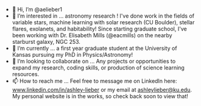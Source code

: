- 👋 Hi, I’m @aelieber1
- 👀 I’m interested in ... astronomy research ! I've done work in the fields of variable stars, machine learning with solar research (CU Boulder), stellar flares, exolanets, and habitability! Since starting graduate school, I've been working with Dr. Elisabeth Mills (@eacmills) on the nearby starburst galaxy, NGC 253. 
- 🌱 I’m currently ... a first year graduate student at the University of Kansas pursuing my PhD in Physics/Astronomy!
- 💞️ I’m looking to collaborate on ... Any projects or opportunities to expand my research, coding skills, or production of science learning resources. 
- 📫 How to reach me ... Feel free to message me on LinkedIn here: www.linkedin.com/in/ashley-lieber or my email at ashleylieber@ku.edu. My personal website is in the works, so check back soon to view that!

<!---
aelieber1/aelieber1 is a ✨ special ✨ repository because its `README.md` (this file) appears on your GitHub profile.
You can click the Preview link to take a look at your changes.
--->
